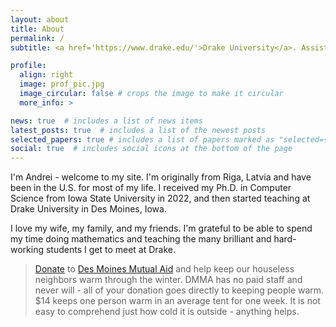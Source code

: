 ```yaml
---
layout: about
title: About
permalink: /
subtitle: <a href='https://www.drake.edu/'>Drake University</a>. Assistant Professor of Computer Science

profile:
  align: right
  image: prof_pic.jpg
  image_circular: false # crops the image to make it circular
  more_info: >

news: true  # includes a list of news items
latest_posts: true  # includes a list of the newest posts
selected_papers: true # includes a list of papers marked as "selected={true}"
social: true  # includes social icons at the bottom of the page
---
```


I'm Andrei - welcome to my site. I'm originally from Riga, Latvia and have been in the U.S. for most of my life. I received my Ph.D. in Computer Science from Iowa State University in 2022, and then started teaching at Drake University in Des Moines, Iowa.

I love my wife, my family, and my friends. I'm grateful to be able to spend my time doing mathematics and teaching the many brilliant and hard-working students I get to meet at Drake. 


>[Donate](https://iowamutualaid.org/camper-solidarity) to [Des Moines Mutual Aid](https://iowamutualaid.org/des-moines-mutual-aid) and help keep our houseless neighbors warm through the winter. DMMA has no paid staff and never will - all of your donation goes directly to keeping people warm. $14 keeps one person warm in an average tent for one week. It is not easy to comprehend just how cold it is outside - anything helps. 